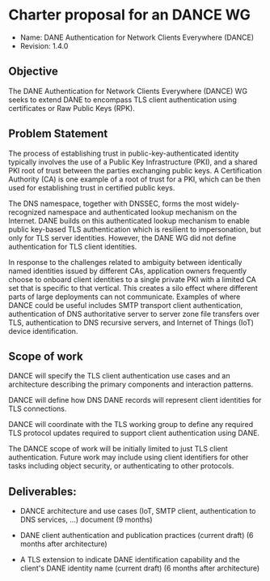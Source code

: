 # Charter proposal for an DANCE WG

- Name: DANE Authentication for Network Clients Everywhere (DANCE)
- Revision: 1.4.0

## Objective

The DANE Authentication for Network Clients Everywhere (DANCE) WG seeks to
extend DANE to encompass TLS client authentication using certificates or Raw Public Keys (RPK).

## Problem Statement

The process of establishing trust in public-key-authenticated identity
typically involves the use of a Public Key Infrastructure (PKI), and a
shared PKI root of trust between the parties exchanging public keys. A
Certification Authority (CA) is one example of a root of trust for a
PKI, which can be then used for establishing trust in certified public
keys.

The DNS namespace, together with DNSSEC, forms the most widely-recognized
namespace and authenticated lookup mechanism on the Internet.
DANE builds on this authenticated lookup mechanism to enable public key-based
TLS authentication which is resilient to impersonation, but only
for TLS server identities.
However, the DANE WG did not define authentication for TLS client identities.

In response to the challenges related to ambiguity between identically
named identities issued by different CAs, application owners
frequently choose to onboard client identities to a single private PKI
with a limited CA set that is specific to that vertical.  This creates
a silo effect where different parts of large deployments can not
communicate.  Examples of where DANCE could be useful includes SMTP
transport client authentication, authentication of DNS authoritative
server to server zone file transfers over TLS, authentication to DNS
recursive servers, and Internet of Things (IoT) device identification.

## Scope of work

DANCE will specify the TLS client authentication use cases and an
architecture describing the primary components and interaction patterns.

DANCE will define how DNS DANE records will represent client
identities for TLS connections.

DANCE will coordinate with the TLS working group to define any
required TLS protocol updates required to support client
authentication using DANE.

The DANCE scope of work will be initially limited to just TLS client
authentication.  Future work may include using client identifiers for
other tasks including object security, or authenticating to other
protocols.

## Deliverables:

* DANCE architecture and use cases (IoT, SMTP client,
  authentication to DNS services, ...) document (9 months)

* DANE client authentication and publication practices (current draft)
  (6 months after architecture)

* A TLS extension to indicate DANE identification capability and the
  client's DANE identity name (current draft) (6 months after architecture)


